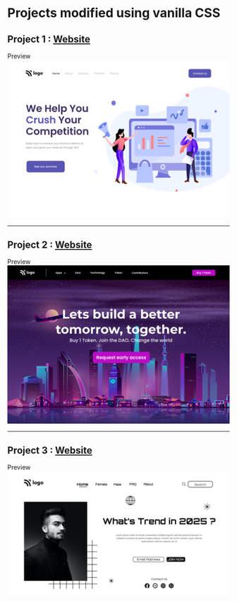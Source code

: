 # Projects modified using vanilla CSS

## Project 1 : [Website](https://swapnil-week3-project1.netlify.app/ "Project 1 preview on netlify")

Preview  ![Preview Project 1](https://github.com/swapnilJain1/HTML-CSS-practice/blob/main/Week%2003/Project%2001/output.png?raw=true)
_______________________________________________________________________________________________________________________________________________________________________



## Project 2 : [Website](https://swapnil-week3-project2.netlify.app/ "Project 2 preview on netlify")

Preview  ![Preview Project 2](https://github.com/swapnilJain1/HTML-CSS-practice/blob/main/Week%2003/Project%2002/output.png?raw=true)
________________________________________________________________________________________________________________________________________________________________________



## Project 3 : [Website](https://swapnil-week3-project3.netlify.app/ "Project 3 preview on netlify")

Preview  ![Preview Project 3](https://github.com/swapnilJain1/HTML-CSS-practice/blob/main/Week%2003/Project%2003/output.png?raw=true)

